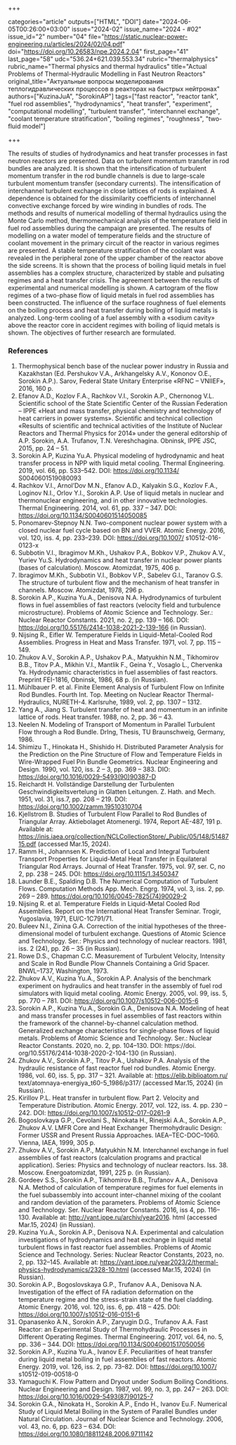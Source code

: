 +++

categories="article"
outputs=["HTML", "DOI"]
date="2024-06-05T00:26:00+03:00"
issue="2024-02"
issue_name="2024 - #02"
issue_id="2"
number="04"
file="https://static.nuclear-power-engineering.ru/articles/2024/02/04.pdf"
doi="https://doi.org/10.26583/npe.2024.2.04"
first_page="41"
last_page="58"
udc="536.24+621.039.553.34"
rubric="thermalphysics"
rubric_name="Thermal physics and thermal hydraulics"
title="Actual Problems of Thermal-Hydraulic Modelling in Fast Neutron Reactors"
original_title="Актуальные вопросы моделирования теплогидравлических процессов в реакторах на быстрых нейтронах"
authors=["KuzinaJuA", "SorokinAP"]
tags=["fast reactor", "reactor tank", "fuel rod assemblies", "hydrodynamics", "heat transfer", "experiment", "computational modelling", "turbulent transfer", "interchannel exchange", "coolant temperature stratification", "boiling regimes", "roughness", "two-fluid model"]

+++

The results of studies of hydrodynamics and heat transfer processes in fast neutron reactors are presented. Data on turbulent momentum transfer in rod bundles are analyzed.
It is shown that the intensification of turbulent momentum transfer in the rod bundle channels is due to large-scale turbulent momentum transfer (secondary currents).
The intensification of interchannel turbulent exchange in close lattices of rods is explained.
A dependence is obtained for the dissimilarity coefficients of interchannel convective exchange forced by wire winding in bundles of rods.
The methods and results of numerical modelling of thermal hydraulics using the Monte Carlo method, thermomechanical analysis of the temperature field in fuel rod assemblies during the campaign are presented.
The results of modelling on a water model of temperature fields and the structure of coolant movement in the primary circuit of the reactor in various regimes are presented.
A stable temperature stratification of the coolant was revealed in the peripheral zone of the upper chamber of the reactor above the side screens.
It is shown that the process of boiling liquid metals in fuel assemblies has a complex structure, characterized by stable and pulsating regimes and a heat transfer crisis.
The agreement between the results of experimental and numerical modelling is shown.
A cartogram of the flow regimes of a two-phase flow of liquid metals in fuel rod assemblies has been constructed.
The influence of the surface roughness of fuel elements on the boiling process and heat transfer during boiling of liquid metals is analyzed.
Long-term cooling of a fuel assembly with a «sodium cavity» above the reactor core in accident regimes with boiling of liquid metals is shown.
The objectives of further research are formulated.

### References

1. Thermophysical bench base of the nuclear power industry in Russia and Kazakhstan (Ed. Pershukov V.A., Arkhangelsky A.V., Kononov O.E., Sorokin A.P.). Sarov, Federal State Unitary Enterprise «RFNC – VNIIEF», 2016, 160 p.
2. Efanov A.D., Kozlov F.A., Rachkov V.I., Sorokin A.P., Chernonog V.L. Scientific school of the State Scientific Center of the Russian Federation – IPPE «Heat and mass transfer, physical chemistry and technology of heat carriers in power systems». Scientific and technical collection «Results of scientific and technical activities of the Institute of Nuclear Reactors and Thermal Physics for 2014» under the general editorship of A.P. Sorokin, A.A. Trufanov, T.N. Vereshchagina. Obninsk, IPPE JSC, 2015, pp. 24 – 51.
3. Sorokin A.P, Kuzina Yu.A. Physical modeling of hydrodynamic and heat transfer process in NPP with liquid metal cooling. Thermal Engineering. 2019, vol. 66, pp. 533–542. DOI: https://doi.org/10.1134/ S0040601519080093
4. Rachkov V.I., Arnol’Dov M.N., Efanov A.D., Kalyakin S.G., Kozlov F.A., Loginov N.I., Orlov Y.I., Sorokin A.P. Use of liquid metals in nuclear and thermonuclear engineering, and in other innovative technologies. Thermal Engineering. 2014, vol. 61, pp. 337 – 347. DOI: https://doi.org/10.1134/S0040601514050085
5. Ponomarev-Stepnoy N.N. Two-component nuclear power system with a closed nuclear fuel cycle based on BN and VVER. Atomic Energy. 2016, vol. 120, iss. 4, pp. 233–239. DOI: https://doi.org/10.1007/ s10512-016-0123-x
6. Subbotin V.I., Ibragimov M.Kh., Ushakov P.A., Bobkov V.P., Zhukov A.V., Yuriev Yu.S. Hydrodynamics and heat transfer in nuclear power plants (bases of calculation). Moscow. Atomizdat, 1975, 406 p.
7. Ibragimov M.Kh., Subbotin V.I., Bobkov V.P., Sabelev G.I., Taranov G.S. The structure of turbulent flow and the mechanism of heat transfer in channels. Moscow. Atomizdat, 1978, 296 р.
8. Sorokin A.P., Kuzina Yu.A., Denisova N.A. Hydrodynamics of turbulent flows in fuel assemblies of fast reactors (velocity field and turbulence microstructure). Problems of Atomic Science and Technology. Ser.: Nuclear Reactor Constants. 2021, no. 2, pp. 139 – 166. DOI: https://doi.org/10.55176/2414-1038-2021-2-139-166 (in Russian).
9. Nijsing R., Eifler W. Temperature Fields in Liquid-Metal-Cooled Rod Assemblies. Progress in Heat and Mass Transfer. 1971, vol. 7, pp. 115 – 149.
10. Zhukov A.V., Sorokin A.P., Ushakov P.A., Matyukhin N.M., Tikhomirov B.B., Titov P.A., Mikhin V.I., Mantlik F., Geina Y., Vosaglo L., Chervenka Ya. Hydrodynamic characteristics in fuel assemblies of fast reactors. Preprint FEI-1816, Obninsk, 1986, 68 p. (in Russian).
11. Mühlbauer P. et al. Finite Element Analysis of Turbulent Flow on Infinite Rod Bundles. Fourth Int. Top. Meeting on Nuclear Reactor Thermal-Hydraulics, NURETH-4. Karlsruhe, 1989, vol. 2, pp. 1307 – 1312.
12. Yang A., Jiang S. Turbulent transfer of heat and momentum in an infinite lattice of rods. Heat transfer. 1988, no. 2, pp. 36 – 43.
13. Neelen N. Modeling of Transport of Momentum in Parallel Turbulent Flow through a Rod Bundle. DrIng, Thesis, TU Braunschweig, Germany, 1986.
14. Shimizu Т., Hinokata Н., Shishido Н. Distributed Parameter Analysis for the Prediction on the Pine Structure of Flow and Temperature Fields in Wire-Wrapped Fuel Pin Bundle Geometrics. Nuclear Engineering and Design. 1990, vol. 120, iss. 2 – 3, pp. 369 – 383. DIO: https://doi.org/10.1016/0029-5493(90)90387-D
15. Reichardt H. Vollständige Darstellung der Turbulenten Geschwindigkeitsvertelung in Glatten Leitungen. Z. Hath. and Mech. 1951, vol. 31, iss.7, pp. 208 – 219. DOI: https://doi.org/10.1002/zamm.19510310704
16. Kjellstrom В. Studies of Turbulent Flow Parallel to Rod Bundles of Triangular Array. Aktiebolaget Atomenergi. 1974, Report AE-487, 191 p. Available at: https://inis.iaea.org/collection/NCLCollectionStore/_Public/05/148/5148715.pdf (accessed Mar.15, 2024).
17. Ramm H., Johannsen K. Prediction of Local and Integral Turbulent Transport Properties for Liquid-Metal Heat Transfer in Equilateral Triangular Rod Arrays. Journal of Heat Transfer. 1975, vol. 97, ser. C, no 2, pp. 238 – 245. DOI: https://doi.org/10.1115/1.3450347
18. Launder B.E., Spalding D.B. The Numerical Computation оf Turbulent Flows. Computation Methods App. Mech. Engrg. 1974, vol. 3, iss. 2, pp. 269 – 289. https://doi.org/10.1016/0045-7825(74)90029-2
19. Nijsing R. et al. Temperature Fields in Liquid-Metal Cooled Rod Assemblies. Report on the International Heat Transfer Seminar. Trogir, Yugoslavia, 1971, EU/C-1C791/71.
20. Buleev N.I., Zinina G.A. Correction of the initial hypotheses of the three-dimensional model of turbulent exchange. Questions of Atomic Science and Technology. Ser.: Physics and technology of nuclear reactors. 1981, iss. 2 (24), pp. 26 – 35 (in Russian).
21. Rowe D.S., Chapman С.С. Measurement of Turbulent Velocity, Intensity and Scale in Rod Bundle Plow Channels Containing a Grid Spacer. BNWL–1737, Washington, 1973.
22. Zhukov A.V., Kuzina Yu.A., Sorokin A.P. Analysis of the benchmark experiment on hydraulics and heat transfer in the assembly of fuel rod simulators with liquid metal cooling. Atomic Energy. 2005, vol. 99, iss. 5, pp. 770 – 781. DOI: https://doi.org/10.1007/s10512-006-0015-6
23. Sorokin A.P., Kuzina Yu.A., Sorokin G.A., Denisova N.A. Modeling of heat and mass transfer processes in fuel assemblies of fast reactors within the framework of the channel-by-channel calculation method. Generalized exchange characteristics for single-phase flows of liquid metals. Problems of Atomic Science and Technology. Ser.: Nuclear Reactor Constants. 2020, no. 2, pp. 104–130. DOI: https://doi. org/10.55176/2414-1038-2020-2-104-130 (in Russian).
24. Zhukov A.V., Sorokin A.P., Titov P.A., Ushakov P.A. Analysis of the hydraulic resistance of fast reactor fuel rod bundles. Atomic Energy. 1986, vol. 60, iss. 5, pp. 317 – 321. Available at: https://elib.biblioatom.ru/ text/atomnaya-energiya_t60-5_1986/p317/ (accessed Mar.15, 2024) (in Russian).
25. Kirillov P.L. Heat transfer in turbulent flow. Part 2. Velocity and Temperature Distribution. Atomic Energy. 2017, vol. 122, iss. 4. pp. 230 – 242. DOI: https://doi.org/10.1007/s10512-017-0261-9
26. Bogoslovkaya G.P., Cevolani S., Ninokata H., Rinejski A.A., Sorokin A.P., Zhukov A.V. LMFR Core and Heat Exchanger Thermohydraulic Design: Former USSR and Present Russia Approaches. IAEA–TEC-DOC–1060. Vienna, IAEA, 1999, 305 p.
27. Zhukov A.V., Sorokin A.P., Matyukhin N.M. Interchannel exchange in fuel assemblies of fast reactors (calculation programs and practical application). Series: Physics and technology of nuclear reactors. Iss. 38. Moscow. Energoatomizdat, 1991, 225 p. (in Russian).
28. Gordeev S.S., Sorokin A.P., Tikhomirov B.B., Trufanov A.A., Denisova N.A. Method of calculation of temperature regimes for fuel elements in the fuel subassembly into account inter-channel mixing of the coolant and random deviation of the parameters. Problems of Atomic Science and Technology. Ser. Nuclear Reactor Constants. 2016, iss 4, pp. 116–130. Available at: http://vant.ippe.ru/archiv/year2016. html (accessed Mar.15, 2024) (in Russian).
29. Kuzina Yu.A., Sorokin A.P., Denisova N.A. Experimental and calculation investigations of hydrodynamics and heat exchange in liquid metal turbulent flows in fast reactor fuel assemblies. Problems of Atomic Science and Technology. Series: Nuclear Reactor Constants, 2023, no. 2, pp. 132–145. Available at: https://vant.ippe.ru/year2023/2/thermal-physics-hydrodynamics/2328-10.html (accessed Mar.15, 2024) (in Russian).
30. Sorokin A.P., Bogoslovskaya G.P., Trufanov A.A., Denisova N.A. Investigation of the effect of FA radiation deformation on the temperature regime and the stress-strain state of the fuel cladding. Atomic Energy. 2016, vol. 120, iss. 6, pp. 418 – 425. DOI: https://doi.org/10.1007/s10512-016-0151-6
31. Opanasenko A.N., Sorokin A.P., Zaryugin D.G., Trufanov A.A. Fast Reactor: an Experimental Study of Thermohydraulic Processes in Different Operating Regimes. Thermal Engineering. 2017, vol. 64, no. 5, pp. 336 – 344. DOI: https://doi.org/10.1134/S0040601517050056
32. Sorokin A.P., Kuzina Yu.A., Ivanov E.F. Peculiarities of heat transfer during liquid metal boiling in fuel assemblies of fast reactors. Atomic Energy. 2019, vol. 126, iss. 2, pp. 73–82. DOI: https://doi.org/10.1007/ s10512-019-00518-0
33. Yamaguchi K. Flow Pattern and Dryout under Sodium Boiling Conditions. Nuclear Engineering and Design. 1987, vol. 99, no. 3, pp. 247 – 263. DOI: https://doi.org/10.1016/0029-5493(87)90125-7
34. Sorokin G.A., Ninokata H., Sorokin A.P., Endo H., Ivanov Eu.F. Numerical Study of Liquid Metal Boiling in the System of Parallel Bundles under Natural Circulation. Journal of Nuclear Science and Technology. 2006, vol. 43, no. 6, pp. 623 – 634. DOI: https://doi.org/10.1080/18811248.2006.9711142

